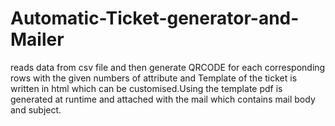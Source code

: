 # Automatic-Ticket-generator-and-Mailer

reads data from csv file and then generate QRCODE for each corresponding rows with the given numbers of attribute and Template of the ticket is written in html which can be customised.Using the template pdf is generated at runtime and attached with the mail which contains mail body and subject.
